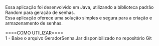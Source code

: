 Essa aplicação foi desenvolvido em Java, utilizando a biblioteca padrão Random para geração de senhas.<br>
Essa aplicação oferece uma solução simples e segura para a criação e armazenamento de senhas.

====COMO UTILIZAR====<br>
1 - Baixe o arquivo GeradorSenha.Jar disponibilizado no repositório Git<br>
